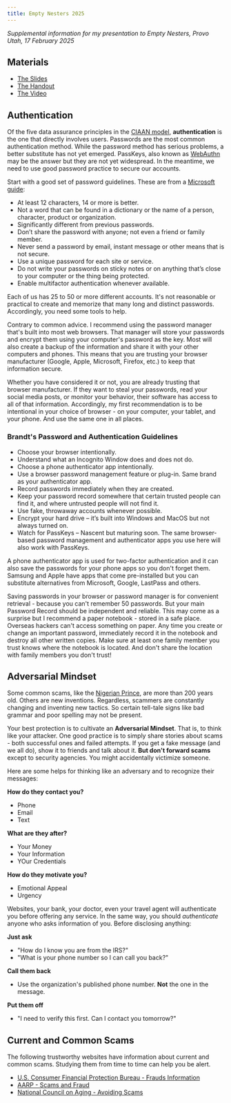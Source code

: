 ```yaml
---
title: Empty Nesters 2025
---
```

*Supplemental information for my presentation to Empty Nesters, Provo Utah, 17 February 2025*

## Materials

* [The Slides](https://1drv.ms/p/s!AsDairlA1Y6-l7RaVglMnXJT7ZhuXg?e=YabgWZ)
* [The Handout](emptynesters2021.pdf)
* [The Video](https://1drv.ms/v/s!AsDairlA1Y6-l7Fbg7pxp0lo1wZyqA?e=nZrK2E)

## Authentication

Of the five data assurance principles in the [CIAAN model](https://securopia.wordpress.com/2011/08/25/security-models-cia-and-ciaan/), **authentication** is the one that directly involves users. Passwords are the most common authentication method. While the password method has serious problems, a better substitute has not yet emerged. PassKeys, also known as [WebAuthn](https://en.wikipedia.org/wiki/WebAuthn) may be the answer but they are not yet widespread. In the meantime, we need to use good password practice to secure our accounts.

Start with a good set of password guidelines. These are from a [Microsoft guide](https://support.microsoft.com/en-us/windows/create-and-use-strong-passwords-c5cebb49-8c53-4f5e-2bc4-fe357ca048eb):

* At least 12 characters, 14 or more is better.
* Not a word that can be found in a dictionary or the name of a person, character, product or organization.
* Significantly different from previous passwords.
* Don’t share the password with anyone; not even a friend or family member.
* Never send a password by email, instant message or other means that is not secure.
* Use a unique password for each site or service.
* Do not write your passwords on sticky notes or on anything that’s close to your computer or the thing being protected.
* Enable multifactor authentication whenever available.

Each of us has 25 to 50 or more different accounts. It's not reasonable or practical to create and memorize that many long and distinct passwords. Accordingly, you need some tools to help.

Contrary to common advice. I recommend using the password manager that's built into most web browsers. That manager will store your passwords and encrypt them using your computer's password as the key. Most will also create a backup of the information and share it with your other computers and phones. This means that you are trusting your browser manufacturer (Google, Apple, Microsoft, Firefox, etc.) to keep that information secure.

Whether you have considered it or not, you are already trusting that browser manufacturer. If they want to steal your passwords, read your social media posts, or monitor your behavior, their software has access to all of that information. Accordingly, my first recommendation is to be intentional in your choice of browser - on your computer, your tablet, and your phone. And use the same one in all places.

### Brandt's Password and Authentication Guidelines

* Choose your browser intentionally.
* Understand what an Incognito Window does and does not do.
* Choose a phone authenticator app intentionally.
* Use a browser password management feature or plug-in. Same brand as your authenticator app.
* Record passwords immediately when they are created.
* Keep your password record somewhere that certain trusted people can find it, and where untrusted people will not find it.
* Use fake, throwaway accounts whenever possible.
* Encrypt your hard drive – it’s built into Windows and MacOS but not always turned on.
* Watch for PassKeys – Nascent but maturing soon. The same browser-based password management and authenticator apps you use here will also work with PassKeys.

A phone authenticator app is used for two-factor authentication and it can also save the passwords for your phone apps so you don't forget them. Samsung and Apple have apps that come pre-installed but you can substitute alternatives from Microsoft, Google, LastPass and others.

Saving passwords in your browser or password manager is for convenient retrieval - because you can't remember 50 passwords. But your main Password Record should be independent and reliable. This may come as a surprise but I recommend a paper notebook - stored in a safe place. Overseas hackers can't access something on paper. Any time you create or change an important password, immediately record it in the notebook and destroy all other written copies. Make sure at least one family member you trust knows where the notebook is located. And don't share the location with family members you don't trust!

## Adversarial Mindset

Some common scams, like the [Nigerian Prince](https://en.wikipedia.org/wiki/Advance-fee_scam), are more than 200 years old. Others are new inventions. Regardless, scammers are constantly changing and inventing new tactics. So certain tell-tale signs like bad grammar and poor spelling may not be present.

Your best protection is to cultivate an **Adversarial Mindset**. That is, to think like your attacker. One good practice is to simply share stories about scams - both successful ones and failed attempts. If you get a fake message (and we all do), show it to friends and talk about it. **But don't forward scams** except to security agencies. You might accidentally victimize someone.

Here are some helps for thinking like an adversary and to recognize their messages:

**How do they contact you?**
* Phone
* Email
* Text

**What are they after?**
* Your Money
* Your Information
* YOur Credentials

**How do they motivate you?**
* Emotional Appeal
* Urgency

Websites, your bank, your doctor, even your travel agent will authenticate you before offering any service. In the same way, you should *authenticate* anyone who asks information of you. Before disclosing anything:

**Just ask**
* "How do I know you are from the IRS?"
* "What is your phone number so I can call you back?"

**Call them back**
* Use the organization's published phone number. **Not** the one in the message.

**Put them off**
* "I need to verify this first. Can I contact you tomorrow?"

## Current and Common Scams

The following trustworthy websites have information about current and common scams. Studying them from time to time can help you be alert.
* [U.S. Consumer Financial Protection Bureau - Frauds Information](https://www.consumerfinance.gov/consumer-tools/fraud/)
* [AARP - Scams and Fraud](https://www.aarp.org/money/scams-fraud)
* [National Council on Aging - Avoiding Scams](https://www.ncoa.org/older-adults/money/management/avoiding-scams/)
